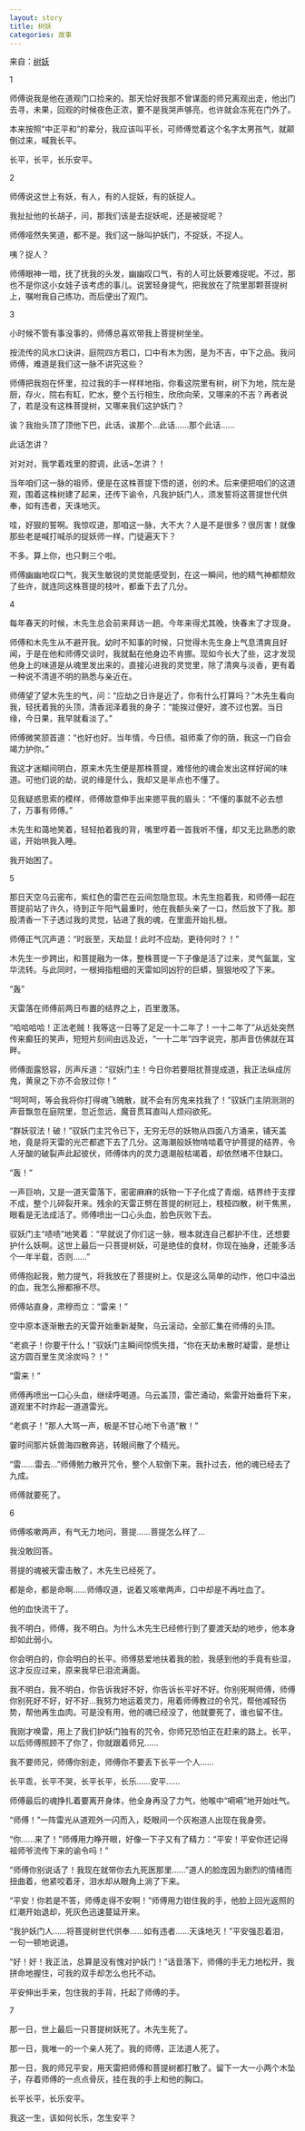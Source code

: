 ```yaml
---
layout: story
title: 树妖
categories: 故事
---
```



来自：[树妖](https://zhuanlan.zhihu.com/p/24426125)

1

师傅说我是他在道观门口捡来的。那天恰好我那不曾谋面的师兄离观出走，他出门去寻，未果，回观的时候夜色正浓，要不是我哭声够亮，也许就会冻死在门外了。

本来按照“中正平和”的辈分，我应该叫平长，可师傅觉着这个名字太男孩气，就颠倒过来，喊我长平。

长平，长平，长乐安平。

2

师傅说这世上有妖，有人，有的人捉妖，有的妖捉人。

我扯扯他的长胡子，问，那我们该是去捉妖呢，还是被捉呢？

师傅哑然失笑道，都不是。我们这一脉叫护妖门，不捉妖，不捉人。

咦？捉人？

师傅眼神一暗，抚了抚我的头发，幽幽叹口气，有的人可比妖要难捉呢。不过，那也不是你这小女娃子该考虑的事儿。说罢轻身提气，把我放在了院里那颗菩提树上，嘱咐我自己练功，而后便出了观门。

3

小时候不管有事没事的，师傅总喜欢带我上菩提树坐坐。

按流传的风水口诀讲，庭院四方若口，口中有木为困，是为不吉，中下之品。我问师傅，难道是我们这一脉不讲究这些？

师傅把我抱在怀里，拉过我的手一样样地指，你看这院里有树，树下为地，院左是厨，存火，院右有缸，贮水，整个五行相生，欣欣向荣，又哪来的不吉？再者说了，若是没有这株菩提树，又哪来我们这护妖门？

诶？我抬头顶了顶他下巴，此话，诶那个…此话……那个此话……

此话怎讲？

对对对，我学着戏里的腔调，此话~怎讲？！

当年咱们这一脉的祖师，便是在这株菩提下悟的道，创的术。后来便把咱们的这道观，围着这株树建了起来，还传下谕令，凡我护妖门人，须发誓将这菩提世代供奉，如有违者，天诛地灭。

哇，好狠的誓啊。我惊叹道，那咱这一脉，大不大？人是不是很多？很厉害！就像那些老是喊打喊杀的捉妖师一样，门徒遍天下？

不多。算上你，也只剩三个啦。

师傅幽幽地叹口气，我天生敏锐的灵觉能感受到，在这一瞬间，他的精气神都颓败了些许，就连同这株菩提的枝叶，都垂下去了几分。

4

每年春天的时候，木先生总会前来拜访一趟。今年来得尤其晚，快春末了才现身。

师傅和木先生从不避开我。幼时不知事的时候，只觉得木先生身上气息清爽且好闻，于是在他和师傅交谈时，我就黏在他身边不肯挪。现如今长大了些，这才发现他身上的味道是从魂里发出来的，直接沁进我的灵觉里，除了清爽与淡香，更有着一种说不清道不明的熟悉与亲近在。

师傅望了望木先生的气，问：“应劫之日许是近了，你有什么打算吗？”木先生看向我，轻抚着我的头顶，清香润泽着我的身子：“能挨过便好，渡不过也罢。当日缘，今日果，我早就看淡了。”

师傅微笑颔首道：“也好也好。当年情，今日债。祖师乘了你的荫，我这一门自会竭力护你。”

我这才迷糊间明白，原来木先生便是那株菩提，难怪他的魂会发出这样好闻的味道。可他们说的劫，说的缘是什么，我却又是半点也不懂了。

见我疑惑思索的模样，师傅故意伸手出来摁平我的眉头：“不懂的事就不必去想了，万事有师傅。”

木先生和蔼地笑着，轻轻拍着我的背，嘴里哼着一首我听不懂，却又无比熟悉的歌谣，开始哄我入睡。

我开始困了。

5

那日天空乌云密布，紫红色的雷芒在云间忽隐忽现。木先生抱着我，和师傅一起在菩提前站了许久，待到正午阳气最重时，他在我额头亲了一口，然后放下了我。那股清香一下子透过我的灵觉，钻进了我的魂，在里面开始扎根。

师傅正气沉声道：“时辰至，天劫显！此时不应劫，更待何时？！”

木先生一步跨出，和菩提融为一体，整株菩提一下子像是活了过来，灵气氤氲，宝华流转。与此同时，一根拇指粗细的天雷如同凶狞的巨蟒，狠狠地咬了下来。

“轰”

天雷落在师傅前两日布置的结界之上，百里激荡。

“哈哈哈哈！正法老贼！我等这一日等了足足一十二年了！一十二年了”从远处突然传来癫狂的笑声，短短片刻间由远及近，“一十二年”四字说完，那声音仿佛就在耳畔。

师傅面露怒容，厉声斥道：“驭妖门主！今日你若要阻扰菩提成道，我正法纵成厉鬼，黄泉之下亦不会放过你！”

“呵呵呵，等会我将你打得魂飞魄散，就不会有厉鬼来找我了！”驭妖门主阴测测的声音飘忽在庭院里，忽近忽远，魔音贯耳直叫人烦闷欲死。

“群妖驭法！破！”驭妖门主咒令已下，无穷无尽的妖物从四面八方涌来，铺天盖地，竟是将天雷的光芒都遮下去了几分。这海潮般妖物啃啮着守护菩提的结界，令人牙酸的破裂声此起彼伏，师傅体内的灵力退潮般枯竭着，却依然堵不住缺口。

“轰！”

一声巨响，又是一道天雷落下，密密麻麻的妖物一下子化成了青烟，结界终于支撑不成，整个儿碎裂开来。残余的天雷正劈在菩提的树冠上，枝桠四散，树干焦黑，眼看是无法成活了。师傅喷出一口心头血，脸色灰败下去。

驭妖门主“啧啧”地笑着：“早就说了你们这一脉，根本就连自己都护不住，还想要护什么妖啊。这世上最后一只菩提树妖，可是绝佳的食材，你现在抽身，还能多活个一年半载，否则……”

师傅抱起我，勉力提气，将我放在了菩提树上。仅是这么简单的动作，他口中溢出的血，我怎么擦都擦不尽。

师傅站直身，肃穆而立：“雷来！”

空中原本逐渐散去的天雷开始重新凝聚，乌云滚动，全部汇集在师傅的头顶。

“老疯子！你要干什么！”驭妖门主瞬间惊慌失措，“你在天劫未散时凝雷，是想让这方圆百里生灵涂炭吗？！”

“雷来！”

师傅再喷出一口心头血，继续呼喝道。乌云盖顶，雷芒涌动，紫雷开始垂将下来，道观里不时炸起一道道雷光。

“老疯子！”那人大骂一声，极是不甘心地下令道“散！”

霎时间那片妖兽海四散奔逃，转眼间散了个精光。

“雷……雷去…”师傅勉力散开咒令，整个人软倒下来。我扑过去，他的魂已经去了九成。

师傅就要死了。

6

师傅咳嗽两声，有气无力地问，菩提……菩提怎么样了…

我没敢回答。

菩提的魂被天雷击散了，木先生已经死了。

都是命，都是命啊……师傅叹道，说着又咳嗽两声，口中却是不再吐血了。

他的血快流干了。

我不明白，师傅，我不明白。为什么木先生已经修行到了要渡天劫的地步，他本身却如此弱小。

你会明白的，你会明白的长平。师傅慈爱地扶着我的脸，我感到他的手竟有些湿，这才反应过来，原来我早已泪流满面。

我不明白，我不明白，你告诉我好不好，你告诉长平好不好。你别死啊师傅，师傅你别死好不好，好不好…我努力地运着灵力，用着师傅教过的令咒，帮他减轻伤势，帮他再生血肉。可是没有用，他的魂已经没了，他就要死了，谁也留不住。

我刚才唤雷，用上了我们护妖门独有的咒令，你师兄恐怕正在赶来的路上。长平，以后师傅照顾不了你了，你就跟着师兄……

我不要师兄，师傅你别走，师傅你不要丢下长平一个人……

长平乖，长平不哭，长平长平，长乐……安平……

师傅最后的魂挣扎着要离开身体，他全身再没了力气，他喉中“嗬嗬”地开始吐气。

“师傅！”一阵雷光从道观外一闪而入，眨眼间一个灰袍道人出现在我身旁。

“你……来了！”师傅用力睁开眼，好像一下子又有了精力：“平安！平安你还记得祖师爷流传下来的谕令吗！”

“师傅你别说话了！我现在就带你去九死医那里……”道人的脸庞因为剧烈的情绪而扭曲着，他紧咬着牙，泪水却从眼角上淌了下来。

“平安！你若是不答，师傅走得不安啊！”师傅用力钳住我的手，他脸上回光返照的红潮开始退却，死灰色迅速蔓延开来。

“我护妖门人……将菩提树世代供奉……如有违者……天诛地灭！”平安强忍着泪，一句一顿地说道。

“好！好！我正法，总算是没有愧对护妖门！”话音落下，师傅的手无力地松开，我拼命地握住，可我的双手却怎么也托不动。

平安伸出手来，包住我的手背，托起了师傅的手。

7

那一日，世上最后一只菩提树妖死了。木先生死了。

那一日，我唯一的一个亲人死了。我的师傅，正法道人死了。

那一日，我的师兄平安，用天雷把师傅和菩提树都打散了。留下一大一小两个木坠子，存着师傅的一点点骨灰，挂在我的手上和他的胸口。

长平长平，长乐安平。

我这一生，该如何长乐，怎生安平？